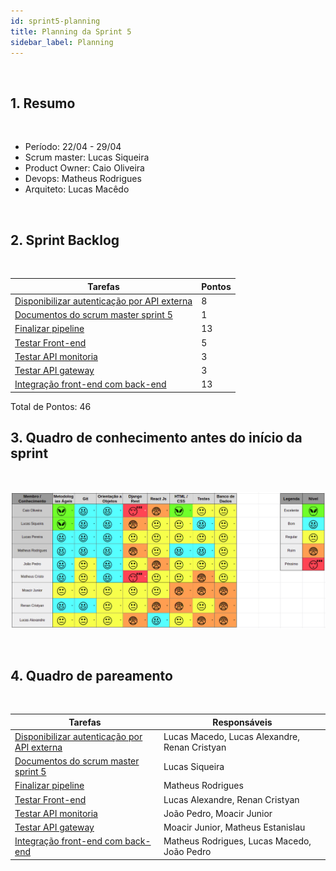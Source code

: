 ```yaml
---
id: sprint5-planning
title: Planning da Sprint 5
sidebar_label: Planning
---
```


<br>

## 1. Resumo

<br>

- Período: 22/04 - 29/04
- Scrum master: Lucas Siqueira
- Product Owner: Caio Oliveira
- Devops: Matheus Rodrigues
- Arquiteto: Lucas Macêdo

<br>

## 2. Sprint Backlog

<br>

Tarefas|Pontos
--|--
|[Disponibilizar autenticação por API externa](https://github.com/fga-eps-mds/2019.1-MaisMonitoria/issues/56) | 8
|[Documentos do scrum master sprint 5](https://github.com/fga-eps-mds/2019.1-MaisMonitoria/issues/77) | 1
|[Finalizar pipeline](https://github.com/fga-eps-mds/2019.1-MaisMonitoria/issues/74) | 13
|[Testar Front-end](https://github.com/fga-eps-mds/2019.1-MaisMonitoria/issues/73) | 5
|[Testar API monitoria](https://github.com/fga-eps-mds/2019.1-MaisMonitoria/issues/72) | 3
|[Testar API gateway](https://github.com/fga-eps-mds/2019.1-MaisMonitoria/issues/71) | 3
|[Integração front-end com back-end](https://github.com/fga-eps-mds/2019.1-MaisMonitoria/issues/70) | 13



Total de Pontos: 46

## 3. Quadro de conhecimento antes do início da sprint

<br>

![Ilustração do Quadro de Conhecimentos](assets/quadro-conhecimento-5.png)

<br>


## 4. Quadro de pareamento

<br>

Tarefas|Responsáveis
--|--
|[Disponibilizar autenticação por API externa](https://github.com/fga-eps-mds/2019.1-MaisMonitoria/issues/56) | Lucas Macedo, Lucas Alexandre, Renan Cristyan
|[Documentos do scrum master sprint 5](https://github.com/fga-eps-mds/2019.1-MaisMonitoria/issues/77) | Lucas Siqueira
|[Finalizar pipeline](https://github.com/fga-eps-mds/2019.1-MaisMonitoria/issues/74) | Matheus Rodrigues
|[Testar Front-end](https://github.com/fga-eps-mds/2019.1-MaisMonitoria/issues/73) | Lucas Alexandre, Renan Cristyan
|[Testar API monitoria](https://github.com/fga-eps-mds/2019.1-MaisMonitoria/issues/72) | João Pedro, Moacir Junior
|[Testar API gateway](https://github.com/fga-eps-mds/2019.1-MaisMonitoria/issues/71) | Moacir Junior, Matheus Estanislau
|[Integração front-end com back-end](https://github.com/fga-eps-mds/2019.1-MaisMonitoria/issues/70) | Matheus Rodrigues, Lucas Macedo, João Pedro






